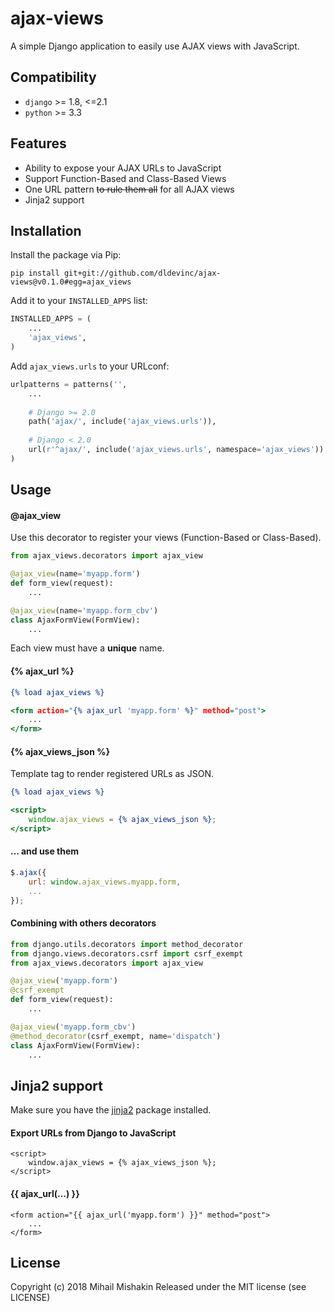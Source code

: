 # ajax-views
A simple Django application to easily use AJAX views with JavaScript.

## Compatibility
* `django` >= 1.8, <=2.1
* `python` >= 3.3

## Features
* Ability to expose your AJAX URLs to JavaScript
* Support Function-Based and Class-Based Views
* One URL pattern ~~to rule them all~~ for all AJAX views
* Jinja2 support

## Installation
Install the package via Pip:

```
pip install git+git://github.com/dldevinc/ajax-views@v0.1.0#egg=ajax_views
```

Add it to your `INSTALLED_APPS` list:

```python
INSTALLED_APPS = (
    ...
    'ajax_views',
)
```

Add `ajax_views.urls` to your URLconf:

```python
urlpatterns = patterns('',
    ...
    
    # Django >= 2.0
    path('ajax/', include('ajax_views.urls')),
    
    # Django < 2.0
    url(r'^ajax/', include('ajax_views.urls', namespace='ajax_views')),
)
```

## Usage
#### @ajax_view
Use this decorator to register your views (Function-Based or Class-Based).
```python
from ajax_views.decorators import ajax_view

@ajax_view(name='myapp.form')
def form_view(request):
    ...

@ajax_view(name='myapp.form_cbv')
class AjaxFormView(FormView):
    ...
```
Each view must have a **unique** name.

#### {% ajax_url %}
```djangotemplate
{% load ajax_views %}

<form action="{% ajax_url 'myapp.form' %}" method="post">
    ...
</form>
```

#### {% ajax_views_json %}
Template tag to render registered URLs as JSON.
```djangotemplate
{% load ajax_views %}

<script>
    window.ajax_views = {% ajax_views_json %};
</script>
```

#### ... and use them
```javascript
$.ajax({
    url: window.ajax_views.myapp.form,
    ...
});
```

#### Combining with others decorators
```python
from django.utils.decorators import method_decorator
from django.views.decorators.csrf import csrf_exempt
from ajax_views.decorators import ajax_view

@ajax_view('myapp.form')
@csrf_exempt
def form_view(request):
    ...

@ajax_view('myapp.form_cbv')
@method_decorator(csrf_exempt, name='dispatch')
class AjaxFormView(FormView):
    ...
```

## Jinja2 support
Make sure you have the [jinja2](http://jinja.pocoo.org/) package installed.

#### Export URLs from Django to JavaScript
```jinja2
<script>
    window.ajax_views = {% ajax_views_json %};
</script>
```

#### {{ ajax_url(...) }}
```jinja2
<form action="{{ ajax_url('myapp.form') }}" method="post">
    ...
</form>
```

## License
Copyright (c) 2018 Mihail Mishakin Released under the MIT license (see LICENSE)
